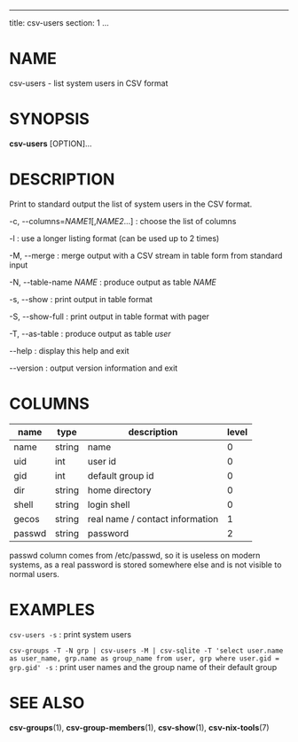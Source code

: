 <!--
SPDX-License-Identifier: BSD-3-Clause
Copyright 2020, Marcin Ślusarz <marcin.slusarz@gmail.com>
-->

---
title: csv-users
section: 1
...

# NAME #

csv-users - list system users in CSV format

# SYNOPSIS #

**csv-users** [OPTION]...

# DESCRIPTION #

Print to standard output the list of system users in the CSV format.

-c, \--columns=*NAME1*[,*NAME2*...]
:   choose the list of columns

-l
:   use a longer listing format (can be used up to 2 times)

-M, \--merge
:   merge output with a CSV stream in table form from standard input

-N, \--table-name *NAME*
:   produce output as table *NAME*

-s, \--show
:   print output in table format

-S, \--show-full
:   print output in table format with pager

-T, \--as-table
:   produce output as table *user*

\--help
:   display this help and exit

\--version
:   output version information and exit

# COLUMNS #

| name   | type   | description                     | level |
|--------|--------|---------------------------------|-------|
| name   | string | name                            | 0     |
| uid    | int    | user id                         | 0     |
| gid    | int    | default group id                | 0     |
| dir    | string | home directory                  | 0     |
| shell  | string | login shell                     | 0     |
| gecos  | string | real name / contact information | 1     |
| passwd | string | password                        | 2     |

passwd column comes from /etc/passwd, so it is useless on modern systems,
as a real password is stored somewhere else and is not visible to normal users.

# EXAMPLES #

`csv-users -s`
:   print system users

`csv-groups -T -N grp | csv-users -M | csv-sqlite -T 'select user.name as user_name, grp.name as group_name from user, grp where user.gid = grp.gid' -s`
:    print user names and the group name of their default group

# SEE ALSO #

**csv-groups**(1), **csv-group-members**(1), **csv-show**(1), **csv-nix-tools**(7)
